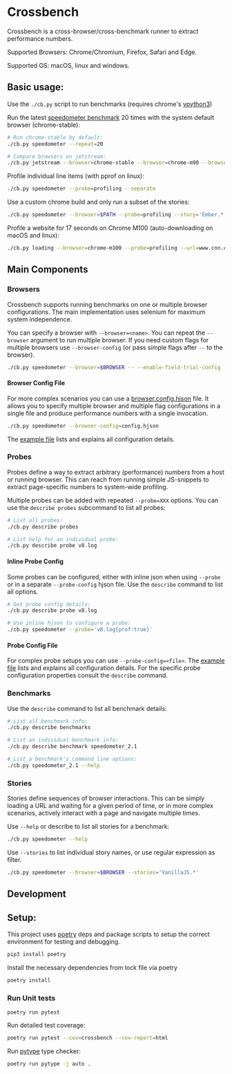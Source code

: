 # Crossbench

Crossbench is a cross-browser/cross-benchmark runner to extract performance
numbers.

Supported Browsers: Chrome/Chromium, Firefox, Safari and Edge.

Supported OS: macOS, linux and windows.

## Basic usage:
Use the `./cb.py` script to run benchmarks (requires chrome's 
[vpython3](https://chromium.googlesource.com/infra/infra/+/main/doc/users/vpython.md))

Run the latest [speedometer benchmark](https://browserbench.org/Speedometer/) 
20 times with the system default browser (chrome-stable):
```bash
# Run chrome-stable by default:
./cb.py speedometer --repeat=20

# Compare browsers on jetstream:
./cb.py jetstream --browser=chrome-stable --browser=chrome-m90 --browser=$PATH
```

Profile individual line items (with pprof on linux):
```bash
./cb.py speedometer --probe=profiling --separate
```

Use a custom chrome build and only run a subset of the stories:
```bash
./cb.py speedometer --browser=$PATH --probe=profiling --story='Ember.*'
```

Profile a website for 17 seconds on Chrome M100 (auto-downloading on macOS and linux):
```bash
./cb.py loading --browser=chrome-m100 --probe=profiling --url=www.cnn.com,17s
```


## Main Components

### Browsers
Crossbench supports running benchmarks on one or multiple browser configurations.
The main implementation uses selenium for maximum system independence.

You can specify a browser with `--browser=<name>`. You can repeat the 
`--browser` argument to run multiple browser. If you need custom flags for
multiple browsers use `--browser-config` (or pass simple flags after `--` to
the browser).

```bash
./cb.py speedometer --browser=$BROWSER -- --enable-field-trial-config 
```

#### Browser Config File
For more complex scenarios you can use a
[browser.config.hjson](config/browser.config.example.hjson) file.
It allows you to specify multiple browser and multiple flag configurations in
a single file and produce performance numbers with a single invocation.

```bash
./cb.py speedometer --browser-config=config.hjson
```

The [example file](config/browser.config.example.hjson) lists and explains all
configuration details.

### Probes
Probes define a way to extract arbitrary (performance) numbers from a
host or running browser. This can reach from running simple JS-snippets to
extract page-specific numbers to system-wide profiling.

Multiple probes can be added with repeated `--probe=XXX` options.
You can use the `describe probes` subcommand to list all probes:

```bash
# List all probes:
./cb.py describe probes

# List help for an individual probe:
./cb.py describe probe v8.log
```

#### Inline Probe Config
Some probes can be configured, either with inline json when using `--probe` or
in a separate `--probe-config` hjson file. Use the `describe` command to list
all options.

```bash
# Get probe config details:
./cb.py describe probe v8.log

# Use inline hjson to configure a probe:
./cb.py speedometer --probe='v8.log{prof:true}'
```

#### Probe Config File
For complex probe setups you can use `--probe-config=<file>`.
The [example file](config/probe.config.example.hjson) lists and explains all
configuration details. For the specific probe configuration properties consult
the `describe` command.

### Benchmarks
Use the `describe` command to list all benchmark details:

```bash
# List all benchmark info:
./cb.py describe benchmarks

# List an individual benchmark info:
./cb.py describe benchmark speedometer_2.1

# List a benchmark's command line options:
./cb.py speedometer_2.1 --help
```

### Stories
Stories define sequences of browser interactions. This can be simply
loading a URL and waiting for a given period of time, or in more complex
scenarios, actively interact with a page and navigate multiple times.

Use `--help` or describe to list all stories for a benchmark:

```bash
./cb.py speedometer --help
```

Use `--stories` to list individual story names, or use regular expression
as filter.

```bash
./cb.py speedometer --browser=$BROWSER --stories='VanillaJS.*'
```


## Development

## Setup:
This project uses [poetry](https://python-poetry.org/) deps and package scripts
to setup the correct environment for testing and debugging.

```bash
pip3 install poetry
```

Install the necessary dependencies from lock file via poetry

```bash
poetry install
```

### Run Unit tests
```
poetry run pytest
```

Run detailed test coverage:
```bash
poetry run pytest --cov=crossbench --cov-report=html
```

Run [pytype](https://github.com/google/pytype) type checker:
```bash
poetry run pytype -j auto . 
```

